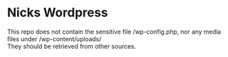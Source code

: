 # Nicks Wordpress

This repo does not contain the sensitive file /wp-config.php, nor any media files under /wp-content/uploads/  
They should be retrieved from other sources.  
